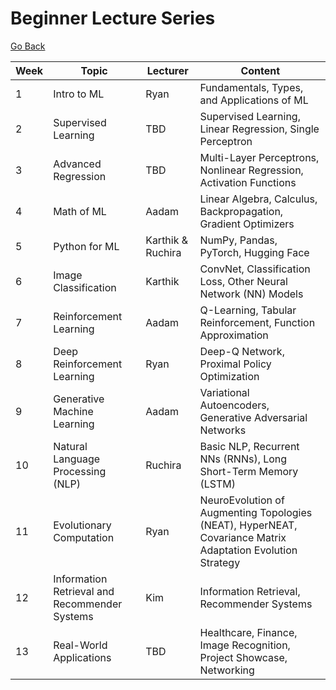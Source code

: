 # Beginner Lecture Series

[Go Back](/index.md)

|Week|Topic|Lecturer|Content|
|-------|-----|----|-----------
|1|Intro to ML|Ryan|Fundamentals, Types, and Applications of ML
|2|Supervised Learning|TBD|Supervised Learning, Linear Regression, Single Perceptron
|3|Advanced Regression|TBD|Multi-Layer Perceptrons, Nonlinear Regression, Activation Functions
|4|Math of ML|Aadam|Linear Algebra, Calculus, Backpropagation, Gradient Optimizers
|5|Python for ML|Karthik & Ruchira|NumPy, Pandas, PyTorch, Hugging Face
|6|Image Classification|Karthik|ConvNet, Classification Loss, Other Neural Network (NN) Models
|7|Reinforcement Learning|Aadam|Q-Learning, Tabular Reinforcement, Function Approximation
|8|Deep Reinforcement Learning|Ryan|Deep-Q Network, Proximal Policy Optimization
|9|Generative Machine Learning|Aadam|Variational Autoencoders, Generative Adversarial Networks
|10|Natural Language Processing (NLP)|Ruchira|Basic NLP, Recurrent NNs (RNNs), Long Short-Term Memory (LSTM)
|11|Evolutionary Computation|Ryan|NeuroEvolution of Augmenting Topologies (NEAT), HyperNEAT, Covariance Matrix Adaptation Evolution Strategy
|12|Information Retrieval and Recommender Systems|Kim|Information Retrieval, Recommender Systems
|13|Real-World Applications|TBD|Healthcare, Finance, Image Recognition, Project Showcase, Networking


